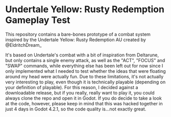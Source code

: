 # Undertale Yellow: Rusty Redemption Gameplay Test

This repository contains a bare-bones prototype of a combat system inspired by the Undertale Yellow: Rusty Redemption AU created by @EldritchDream_

It's based on Undertale's combat with a bit of inspiration from Deltarune, but only contains a single enemy attack, as well as the "ACT", "FOCUS" and "SWAP" commands, while everything else has been left out for now since I only implemented what I needed to test whether the ideas that were floating around my head were actually fun. Due to these limitations, it's not actually very interesting to play, even though it is technically playable (depending on your definition of playable). For this reason, I decided against a downloadable release, but if you really, really want to play it, you could always clone the repo and open it in Godot. If you do decide to take a look at the code, however, please keep in mind that this was hacked together in just 4 days in Godot 4.2.1, so the code quality is...not exactly great.
